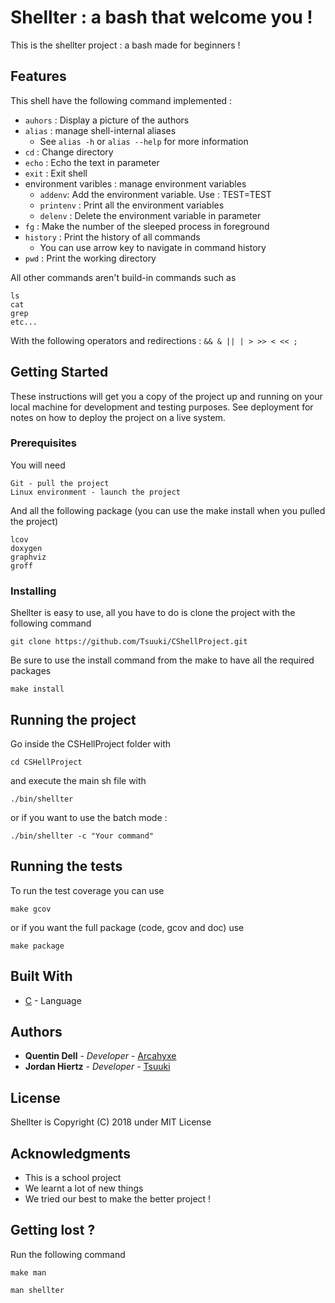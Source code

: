 # Shellter : a bash that welcome you !

This is the shellter project : a bash made for beginners !

## Features

This shell have the following command implemented : 
 * `auhors` : Display a picture of the authors
 * `alias` : manage shell-internal aliases
    * See `alias -h` or `alias --help` for more information
 * `cd` : Change directory
 * `echo` : Echo the text in parameter
 * `exit` : Exit shell
 * environment varibles : manage environment variables
     * `addenv`: Add the environment variable. Use : TEST=TEST
     * `printenv` : Print all the environment variables
     * `delenv` : Delete the environment variable in parameter
 * `fg` : Make the number of the sleeped process in foreground
 * `history` : Print the history of all commands
    * You can use arrow key to navigate in command history
 * `pwd` : Print the working directory

All other commands aren't build-in commands such as 

```
ls
cat
grep
etc...
```

With the following operators and redirections : `&& & || | > >> < << ;`



## Getting Started

These instructions will get you a copy of the project up and running on your local machine for development and testing purposes. See deployment for notes on how to deploy the project on a live system.

### Prerequisites

You will need

```
Git - pull the project
Linux environment - launch the project
```

And all the following package (you can use the make install when you pulled the project)

```
lcov
doxygen
graphviz 
groff
```

### Installing

Shellter is easy to use, all you have to do is clone the project with the following command

```
git clone https://github.com/Tsuuki/CShellProject.git
```
Be sure to use the install command from the make to have all the required packages

```
make install
```

## Running the project

Go inside the CSHellProject folder with 

```
cd CSHellProject
```

and execute the main sh file with 

```
./bin/shellter
```

or if you want to use the batch mode : 

```
./bin/shellter -c "Your command"
```

## Running the tests

To run the test coverage you can use 

```
make gcov
```

or if you want the full package (code, gcov and doc) use 

```
make package
```

## Built With

* [C](http://devdocs.io/c/) - Language

## Authors

* **Quentin Dell** - *Developer* - [Arcahyxe](https://github.com/Arcahyxe)
* **Jordan Hiertz** - *Developer* - [Tsuuki](https://github.com/Tsuuki)

## License

Shellter is Copyright (C) 2018 under MIT License

## Acknowledgments

* This is a school project
* We learnt a lot of new things
* We tried our best to make the better project !

## Getting lost ?

Run the following command

```
make man
```

```
man shellter
```